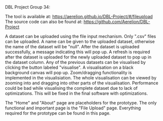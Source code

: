 DBL Project Group 34:

The tool is available at: https://aerelion.github.io/DBL-Project/#/fileupload
The source code can also be found at: https://github.com/Aerelion/DBL-Project

A dataset can be uploaded using the file input mechanism. Only ".csv" files can be uploaded. A name can be given to the uploaded dataset, otherwise the name of the dataset will be "null". After the dataset is uploaded successfully, a message indicating this will pop up. A refresh is required after the dataset is uploaded for the newly uploaded dataset to pop up in the dataset column. Any of the previous datasets can be visualised by clicking the button labeled "visualise". A visualisation on a black background canvas will pop up. Zoom/dragging functionality is implemented in the visualisiation. The whole visualisation can be viewed by zooming into and dragging into other parts of the visualisation. Performance could be bad while visualising the complete dataset due to lack of optimizations. This will be fixed in the final software with optimizations.

The "Home" and "About" page are placeholders for the prototype. The only functional and important page is the "File Upload" page. Everything required for the prototype can be found in this page. 

